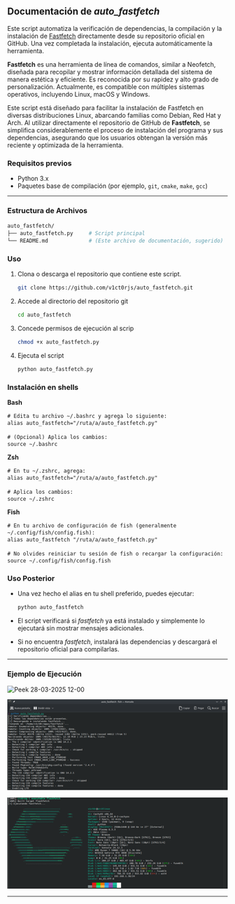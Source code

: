 ## Documentación de *auto_fastfetch*

Este script automatiza la verificación de dependencias, la compilación y la instalación de [Fastfetch](https://github.com/fastfetch-cli/fastfetch) directamente desde su repositorio oficial en GitHub. Una vez completada la instalación, ejecuta automáticamente la herramienta.

**Fastfetch** es una herramienta de línea de comandos, similar a Neofetch, diseñada para recopilar y mostrar información detallada del sistema de manera estética y eficiente. Es reconocida por su rapidez y alto grado de personalización. Actualmente, es compatible con múltiples sistemas operativos, incluyendo Linux, macOS y Windows.

Este script está diseñado para facilitar la instalación de Fastfetch en diversas distribuciones Linux, abarcando familias como Debian, Red Hat y Arch. Al utilizar directamente el repositorio de GitHub de **Fastfetch**, se simplifica considerablemente el proceso de instalación del programa y sus dependencias, asegurando que los usuarios obtengan la versión más reciente y optimizada de la herramienta.

### Requisitos previos

- Python 3.x
- Paquetes base de compilación (por ejemplo, `git`, `cmake`, `make`, `gcc`)

------

### Estructura de Archivos

```bash
auto_fastfetch/
├── auto_fastfetch.py     # Script principal
└── README.md             # (Este archivo de documentación, sugerido)
```



### Uso

 1. Clona o descarga el repositorio que contiene este script.

    ```bash
    git clone https://github.com/v1ct0rjs/auto_fastfetch.git
    ```

    

 2. Accede al directorio del repositorio git

    ```bash
    cd auto_fastfetch
    ```

    

 3. Concede permisos de ejecución al scrip

    ```bash
    chmod +x auto_fastfetch.py
    ```

    

 4. Ejecuta el script

    ```bash
    python auto_fastfetch.py
    ```

    

### Instalación en shells

**Bash**

```
# Edita tu archivo ~/.bashrc y agrega lo siguiente:
alias auto_fastfetch="/ruta/a/auto_fastfetch.py"

# (Opcional) Aplica los cambios:
source ~/.bashrc
```

**Zsh**

```
# En tu ~/.zshrc, agrega:
alias auto_fastfetch="/ruta/a/auto_fastfetch.py"

# Aplica los cambios:
source ~/.zshrc
```

**Fish**

```
# En tu archivo de configuración de fish (generalmente ~/.config/fish/config.fish):
alias auto_fastfetch "/ruta/a/auto_fastfetch.py"

# No olvides reiniciar tu sesión de fish o recargar la configuración:
source ~/.config/fish/config.fish
```

### Uso Posterior

- Una vez hecho el alias en tu shell preferido, puedes ejecutar:

  ```bash
  python auto_fastfetch
  ```

- El script verificará si *fastfetch* ya está instalado y simplemente lo ejecutará sin mostrar mensajes adicionales.

- Si no encuentra *fastfetch*, instalará las dependencias y descargará el repositorio oficial para compilarlas.

------

### Ejemplo de Ejecución

![Peek 28-03-2025 12-00](https://github.com/v1ct0rjs/auto_fastfetch/blob/main/Peek%2028-03-2025%2012-00.gif)

![image-20250328112122525](https://github.com/v1ct0rjs/auto_fastfetch/blob/main/image-20250328112122525.png)

![image-20250328112154565](https://github.com/v1ct0rjs/auto_fastfetch/blob/main/image-20250328112154565.png)



------